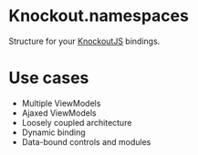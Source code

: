 # Knockout.namespaces
      
  Structure for your [KnockoutJS](http://knockoutjs.com) bindings.
  
# Use cases

  - Multiple ViewModels
  - Ajaxed ViewModels
  - Loosely coupled architecture
  - Dynamic binding
  - Data-bound controls and modules